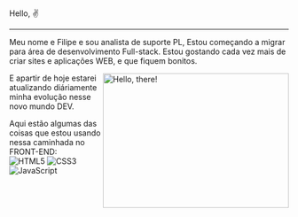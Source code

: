 Hello, ✌
<hr>

Meu nome e Filipe e sou analista de suporte PL, Estou começando a migrar para área de desenvolvimento Full-stack.
Estou gostando cada vez mais de criar sites e aplicações WEB, e que fiquem bonitos.

<a href="#">
<img src="https://media1.tenor.com/images/a7bd6b94430c1e66148d580209e377c5/tenor.gif?itemid=5043108" title="hello" width="335" height="243" align="right" alt="Hello, there!">
</a>

E apartir de hoje estarei atualizando diáriamente minha evolução nesse novo mundo DEV.

Aqui estão algumas das coisas que estou usando nessa caminhada no FRONT-END:
<br>
![HTML5](https://img.shields.io/badge/-HTML5-E34F26?style=flat&labelColor=E34F26&logo=html5&logoColor=ffffff)
![CSS3](https://img.shields.io/badge/-CSS3-1572B6?style=flat&labelColor=1572B6&logo=css3&logoColor=ffffff)
![JavaScript](https://img.shields.io/badge/-JavaScript-F7DF1E?style=flat&labelColor=F7DF1E&logo=javascript&logoColor=000000)

